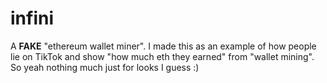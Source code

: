 # infini
A **FAKE** "ethereum wallet miner". I made this as an example of how people lie on TikTok and show "how much eth they earned" from "wallet mining". So yeah nothing much just for looks I guess :)
